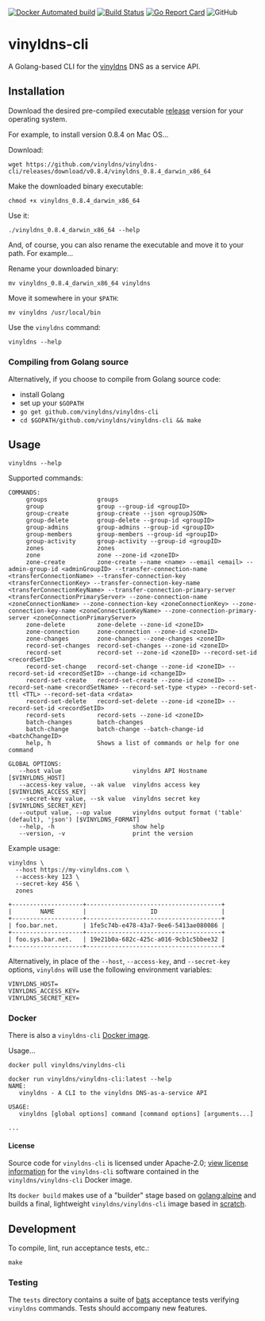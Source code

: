 [![Docker Automated build](https://img.shields.io/docker/automated/vinyldns/vinyldns-cli.svg?style=flat)](https://hub.docker.com/r/vinyldns/vinyldns-cli/)
[![Build Status](https://travis-ci.org/vinyldns/vinyldns-cli.svg?branch=master)](https://travis-ci.org/vinyldns/vinyldns-cli)
[![Go Report Card](https://goreportcard.com/badge/github.com/vinyldns/vinyldns-cli)](https://goreportcard.com/report/github.com/vinyldns/vinyldns-cli)
![GitHub](https://img.shields.io/github/license/vinyldns/vinyldns-cli)

# vinyldns-cli

A Golang-based CLI for the [vinyldns](https://github.com/vinyldns/vinyldns) DNS as a service API.

## Installation

Download the desired pre-compiled executable [release](https://github.com/vinyldns/vinyldns-cli/releases) version
for your operating system.

For example, to install version 0.8.4 on Mac OS...

Download:

```
wget https://github.com/vinyldns/vinyldns-cli/releases/download/v0.8.4/vinyldns_0.8.4_darwin_x86_64
```

Make the downloaded binary executable:

```
chmod +x vinyldns_0.8.4_darwin_x86_64
```

Use it:

```
./vinyldns_0.8.4_darwin_x86_64 --help
```

And, of course, you can also rename the executable and move it to your path. For example...

Rename your downloaded binary:

```
mv vinyldns_0.8.4_darwin_x86_64 vinyldns
```

Move it somewhere in your `$PATH`:

```
mv vinyldns /usr/local/bin
```

Use the `vinyldns` command:

```
vinyldns --help
```

### Compiling from Golang source

Alternatively, if you choose to compile from Golang source code:

* install Golang
* set up your `$GOPATH`
* `go get github.com/vinyldns/vinyldns-cli`
* `cd $GOPATH/github.com/vinyldns/vinyldns-cli && make`

## Usage

```
vinyldns --help
```

Supported commands:

```
COMMANDS:
     groups              groups
     group               group --group-id <groupID>
     group-create        group-create --json <groupJSON>
     group-delete        group-delete --group-id <groupID>
     group-admins        group-admins --group-id <groupID>
     group-members       group-members --group-id <groupID>
     group-activity      group-activity --group-id <groupID>
     zones               zones
     zone                zone --zone-id <zoneID>
     zone-create         zone-create --name <name> --email <email> --admin-group-id <adminGroupID> --transfer-connection-name <transferConnectionName> --transfer-connection-key <transferConnectionKey> --transfer-connection-key-name <transferConnectionKeyName> --transfer-connection-primary-server <transferConnectionPrimaryServer> --zone-connection-name <zoneConnectionName> --zone-connection-key <zoneConnectionKey> --zone-connection-key-name <zoneConnectionKeyName> --zone-connection-primary-server <zoneConnectionPrimaryServer>
     zone-delete         zone-delete --zone-id <zoneID>
     zone-connection     zone-connection --zone-id <zoneID>
     zone-changes        zone-changes --zone-changes <zoneID>
     record-set-changes  record-set-changes --zone-id <zoneID>
     record-set          record-set --zone-id <zoneID> --record-set-id <recordSetID>
     record-set-change   record-set-change --zone-id <zoneID> --record-set-id <recordSetID> --change-id <changeID>
     record-set-create   record-set-create --zone-id <zoneID> --record-set-name <recordSetName> --record-set-type <type> --record-set-ttl <TTL> --record-set-data <rdata>
     record-set-delete   record-set-delete --zone-id <zoneID> --record-set-id <recordSetID>
     record-sets         record-sets --zone-id <zoneID>
     batch-changes       batch-changes
     batch-change        batch-change --batch-change-id <batchChangeID>
     help, h             Shows a list of commands or help for one command

GLOBAL OPTIONS:
   --host value                    vinyldns API Hostname [$VINYLDNS_HOST]
   --access-key value, --ak value  vinyldns access key [$VINYLDNS_ACCESS_KEY]
   --secret-key value, --sk value  vinyldns secret key [$VINYLDNS_SECRET_KEY]
   --output value, --op value      vinyldns output format ('table' (default), 'json') [$VINYLDNS_FORMAT]
   --help, -h                      show help
   --version, -v                   print the version
```

Example usage:

```
vinyldns \
  --host https://my-vinyldns.com \
  --access-key 123 \
  --secret-key 456 \
  zones

+--------------------+--------------------------------------+
|        NAME        |                  ID                  |
+--------------------+--------------------------------------+
| foo.bar.net.       | 1fe5c74b-e478-43a7-9ee6-5413ae080086 |
+--------------------+--------------------------------------+
| foo.sys.bar.net.   | 19e21b0a-682c-425c-a016-9cb1c5bbee32 |
+--------------------+--------------------------------------+
```

Alternatively, in place of the `--host`, `--access-key`, and `--secret-key` options, `vinyldns` will use the following environment variables:

```
VINYLDNS_HOST=
VINYLDNS_ACCESS_KEY=
VINYLDNS_SECRET_KEY=
```

### Docker

There is also a `vinyldns-cli` [Docker image](https://hub.docker.com/r/vinyldns/vinyldns-cli/).

Usage...

```
docker pull vinyldns/vinyldns-cli
```

```
docker run vinyldns/vinyldns-cli:latest --help
NAME:
   vinyldns - A CLI to the vinyldns DNS-as-a-service API

USAGE:
   vinyldns [global options] command [command options] [arguments...]

...
```

#### License

Source code for `vinyldns-cli` is licensed under Apache-2.0; [view license information](https://github.com/vinyldns/vinyldns-cli/blob/master/LICENSE) for the `vinyldns-cli` software contained in the `vinyldns/vinyldns-cli` Docker image.

Its `docker build` makes use of a "builder" stage based on [golang:alpine](https://hub.docker.com/_/golang) and builds a final, lightweight `vinyldns/vinyldns-cli` image based in [scratch](https://hub.docker.com/_/golang).

## Development

To compile, lint, run acceptance tests, etc.:

```
make
```

### Testing

The `tests` directory contains a suite of [bats](https://github.com/sstephenson/bats) acceptance tests verifying `vinyldns` commands. Tests should accompany new features.
